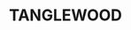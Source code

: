 ---
lastmod: '2025-04-06T06:05:20+00:00'
latitude: -28.34099
layout: suburb
longitude: 153.560693
postcode: '2488'
state: NSW
title: TANGLEWOOD
url: /nsw/tanglewood/
---